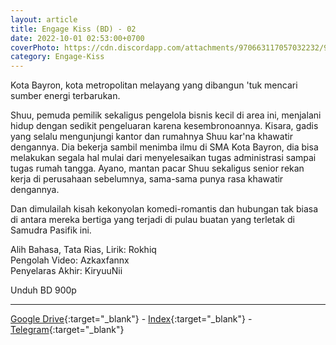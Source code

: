 ```yaml
---
layout: article
title: Engage Kiss (BD) - 02
date: 2022-10-01 02:53:00+0700
coverPhoto: https://cdn.discordapp.com/attachments/970663117057032232/995594463722352690/mpv-shot0094.jpg
category: Engage-Kiss
---
```


Kota Bayron, kota metropolitan melayang yang dibangun 'tuk mencari sumber energi terbarukan.

Shuu, pemuda pemilik sekaligus pengelola bisnis kecil di area ini, menjalani hidup dengan sedikit pengeluaran karena kesembronoannya.
Kisara, gadis yang selalu mengunjungi kantor dan rumahnya Shuu kar'na khawatir dengannya. Dia bekerja sambil menimba ilmu di SMA Kota Bayron, dia bisa melakukan segala hal mulai dari menyelesaikan tugas administrasi sampai tugas rumah tangga.
Ayano, mantan pacar Shuu sekaligus senior rekan kerja di perusahaan sebelumnya, sama-sama punya rasa khawatir dengannya.

Dan dimulailah kisah kekonyolan komedi-romantis dan hubungan tak biasa di antara mereka bertiga yang terjadi di pulau buatan yang terletak di Samudra Pasifik ini.


Alih Bahasa, Tata Rias, Lirik: Rokhiq
<br>
Pengolah Video: Azkaxfannx
<br>
Penyelaras Akhir: KiryuuNii

Unduh BD 900p

---
[Google Drive](https://drive.google.com/file/d/1dKa1G_AtMV0Hi2LtJKrTiIGtAIRUf1Td/view?usp=sharing){:target="_blank"} - [Index](https://proyek.a-1ddl.workers.dev/0:/Musim%20Panas%202022/%5BBD%5D/%5BA-1%5D%20Engage%20Kiss%20%5BBD%5D%5B1080p%20TrueHD%5D/%5BA-1%5D%20Engage%20Kiss%20-%2002%20%5BBD%5D%5B1080p%20TrueHD%5D%5B75696451%5D.mkv){:target="_blank"} - [Telegram](https://t.me/a1fansubweeklies/146){:target="_blank"}
